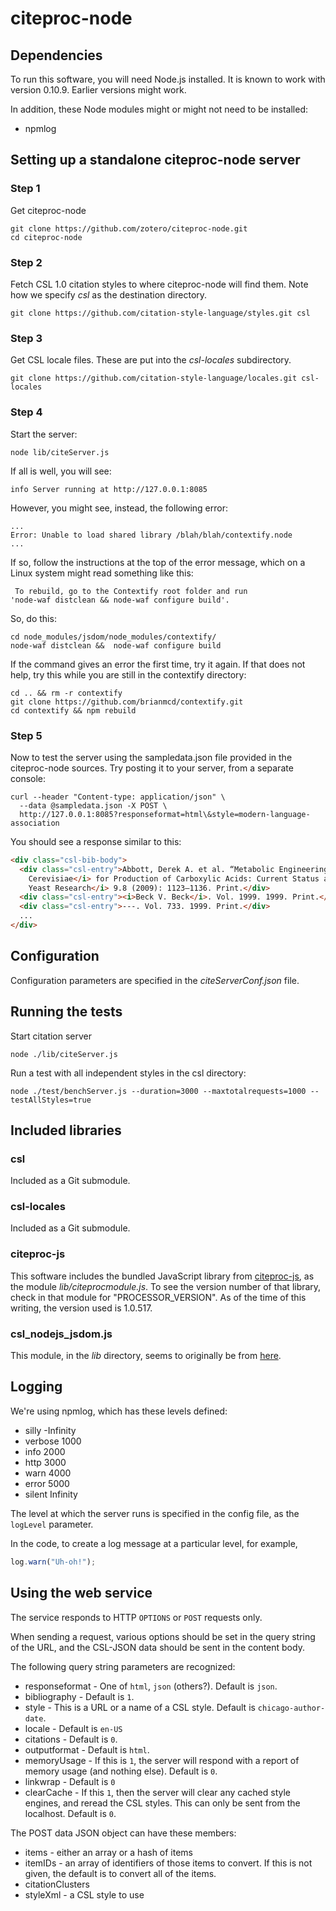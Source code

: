 ﻿# citeproc-node

## Dependencies

To run this software, you will need Node.js installed.  It is known to work
with version 0.10.9.  Earlier versions might work.

In addition, these Node modules might or might not need to be installed:

- npmlog


## Setting up a standalone citeproc-node server

### Step 1

Get citeproc-node

```
git clone https://github.com/zotero/citeproc-node.git
cd citeproc-node
```

### Step 2

Fetch CSL 1.0 citation styles to where citeproc-node will find them.  Note
how we specify *csl* as the destination directory.

```
git clone https://github.com/citation-style-language/styles.git csl
```

### Step 3

Get CSL locale files.  These are put into the *csl-locales* subdirectory.

```
git clone https://github.com/citation-style-language/locales.git csl-locales
```

### Step 4

Start the server:

```
node lib/citeServer.js
```

If all is well, you will see:

```
info Server running at http://127.0.0.1:8085
```

However, you might see, instead, the following error:

```
...
Error: Unable to load shared library /blah/blah/contextify.node
...
```

If so, follow the instructions at the top of the error message, which on a
Linux system might read something like this:

```
 To rebuild, go to the Contextify root folder and run
'node-waf distclean && node-waf configure build'.
```

So, do this:

```
cd node_modules/jsdom/node_modules/contextify/
node-waf distclean &&  node-waf configure build
```

If the command gives an error the first time, try it again. If that does
not help, try this while you are still in the contextify directory:

```
cd .. && rm -r contextify
git clone https://github.com/brianmcd/contextify.git
cd contextify && npm rebuild
```

### Step 5

Now to test the server using the sampledata.json file provided in the
citeproc-node sources. Try posting it to your server, from a separate
console:

```
curl --header "Content-type: application/json" \
  --data @sampledata.json -X POST \
  http://127.0.0.1:8085?responseformat=html\&style=modern-language-association
```

You should see a response similar to this:

```html
<div class="csl-bib-body">
  <div class="csl-entry">Abbott, Derek A. et al. “Metabolic Engineering of <i>Saccharomyces
    Cerevisiae</i> for Production of Carboxylic Acids: Current Status and Challenges.” <i>FEMS
    Yeast Research</i> 9.8 (2009): 1123–1136. Print.</div>
  <div class="csl-entry"><i>Beck V. Beck</i>. Vol. 1999. 1999. Print.</div>
  <div class="csl-entry">---. Vol. 733. 1999. Print.</div>
  ...
</div>
```

## Configuration

Configuration parameters are specified in the *citeServerConf.json* file.

## Running the tests

Start citation server

```
node ./lib/citeServer.js
```

Run a test with all independent styles in the csl directory:

```
node ./test/benchServer.js --duration=3000 --maxtotalrequests=1000 --testAllStyles=true
```


## Included libraries

### csl

Included as a Git submodule.

### csl-locales

Included as a Git submodule.

### citeproc-js

This software includes the bundled JavaScript library from
[citeproc-js](https://bitbucket.org/fbennett/citeproc-js), as the module
*lib/citeprocmodule.js*.  To see the version number of that library, check
in that module for "PROCESSOR_VERSION".  As of the time of this writing,
the version used is 1.0.517.

### csl_nodejs_jsdom.js

This module, in the *lib* directory, seems to originally be from
[here](https://github.com/citation-style-editor/csl-editor/blob/master/exampleCitationsGenerator/csl_nodejs_jsdom.js).


## Logging

We're using npmlog, which has these levels defined:

- silly   -Infinity
- verbose 1000
- info    2000
- http    3000
- warn    4000
- error   5000
- silent  Infinity

The level at which the server runs is specified in the config file, as the
`logLevel` parameter.

In the code, to create a log message at a particular level, for example,

```javascript
log.warn("Uh-oh!");
```

## Using the web service

The service responds to HTTP `OPTIONS` or `POST` requests only.

When sending a request, various options should be set in the query string of the URL, and
the CSL-JSON data should be sent in the content body.

The following query string parameters are recognized:

* responseformat - One of `html`, `json` (others?).  Default is `json`.
* bibliography - Default is `1`.
* style - This is a URL or a name of a CSL style.  Default is `chicago-author-date`.
* locale - Default is `en-US`
* citations - Default is `0`.
* outputformat - Default is `html`.
* memoryUsage - If this is `1`, the server will respond with a report of memory
  usage (and nothing else).  Default is `0`.
* linkwrap - Default is `0`
* clearCache - If this `1`, then the server will clear any cached style engines, and
  reread the CSL styles.  This can only be sent from the localhost.  Default is `0`.

The POST data JSON object can have these members:

* items - either an array or a hash of items
* itemIDs - an array of identifiers of those items to convert.  If this is not
  given, the default is to convert all of the items.
* citationClusters
* styleXml - a CSL style to use

